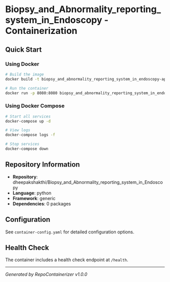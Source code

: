 # Biopsy_and_Abnormality_reporting_system_in_Endoscopy - Containerization

## Quick Start

### Using Docker
```bash
# Build the image
docker build -t biopsy_and_abnormality_reporting_system_in_endoscopy-app .

# Run the container
docker run -p 8080:8080 biopsy_and_abnormality_reporting_system_in_endoscopy-app
```

### Using Docker Compose
```bash
# Start all services
docker-compose up -d

# View logs
docker-compose logs -f

# Stop services
docker-compose down
```

## Repository Information
- **Repository**: dheepakshakthi/Biopsy_and_Abnormality_reporting_system_in_Endoscopy
- **Language**: python
- **Framework**: generic
- **Dependencies**: 0 packages

## Configuration
See `container-config.yaml` for detailed configuration options.

## Health Check
The container includes a health check endpoint at `/health`.

---
*Generated by RepoContainerizer v1.0.0*
